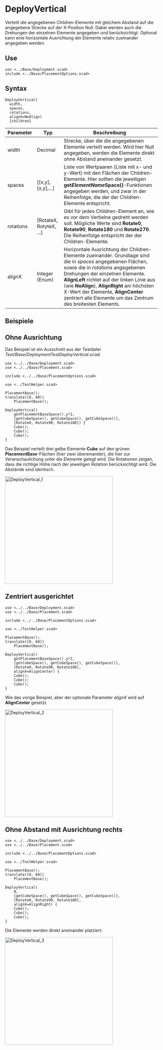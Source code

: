 # DeployVertical
Verteilt die angegebenen Children-Elemente mit gleichem Abstand auf die angegebene Strecke auf der X-Position Null. Dabei werden auch die Drehungen der einzelnen Elemente angegeben und berücksichtigt. Optional kann eine horizontale Ausrichtung der Elemente relativ zueinander angegeben werden.

## Use
```
use <../Base/Deployment.scad>
include <../Base/PlacementOptions.scad>
```

## Syntax
```
DeployVertical(
  width, 
  spaces, 
  rotations,
  alignX=NoAlign)
  {children}
```

| Parameter | Typ | Beschreibung |
| ------ | ------ | ------ |
| width | Decimal | Strecke, über die die angegebenen Elemente verteilt werden. Wird hier Null angegeben, werden die Elemente direkt ohne Abstand aneinander gesetzt. |
| spaces| \[\[x,y],\[x,y],...] | Liste von Wertpaaren (Liste mit x- und y-Wert) mit den Flächen der Children-Elemente. Hier sollten die jeweiligen __get*ElementName*Space()__-Funktionen angegeben werden, und zwar in der Reihenfolge, die der der Children-Elemente entspricht. |
| rotations | \[RotateX, RotyteX, ...] |Gibt für jedes Children-Element an, wie es vor dem Vertielne gedreht werden soll. Mögliche Werte sind __Rotate0__, __Rotate90__, __Rotate180__ und __Rotate270__. Die Reihenfolge entspricht der der Children-Elemente. |
| alignX | Integer (Enum) | Horizontale Ausrichtung der Children-Elemente zueinander. Grundlage sind die in *spaces* angegebenen Flächen, sowie die in *rotations* angegebenen Drehungen der einzelnen Elemente. __AlignLeft__ richtet auf der linken Linie aus (wie __NoAlign__), __AlignRight__ am höchsten X-Wert der Elemente, __AlignCenter__ zentriert alle Elemente um das Zentrum des breitesten Elements. |

## Beispiele

## Ohne Ausrichtung
Das Beispiel ist ein Ausschnitt aus der Testdatei *Test/Base/DeploymentTestDeployVertical.scad*:

```
use <../../Base/Deployment.scad>
use <../../Base/Placement.scad>

include <../../Base/PlacementOptions.scad>

use <../TestHelper.scad>

PlacementBase();
translate([0, 60])
    PlacementBase();

DeployVertical(
    getPlacementBaseSpace().y*2, 
    [getCubeSpace(), getCubeSpace(), getCubeSpace()],
    [Rotate0, Rotate90, Rotate180]) {
    Cube();
    Cube();
    Cube();
}
```

Das Beispiel verteilt drei gelbe Elemente __Cube__ auf den grünen __PlacementBase__-Flächen (hier zwei übereinander), die hier zur Veranschaulichung unter die Elemente gelegt wird. Die Rotationen zeigen, dass die richtige Höhe nach der jeweiligen Rotation berücksichtigt wird. Die Abstände sind identisch.

<img width="355" alt="DeployVertical_1" src="https://user-images.githubusercontent.com/48654609/168467555-2a7ccd27-dc2c-4b1e-8259-e709bb630922.png">

## Zentriert ausgerichtet

```
use <../../Base/Deployment.scad>
use <../../Base/Placement.scad>

include <../../Base/PlacementOptions.scad>

use <../TestHelper.scad>

PlacementBase();
translate([0, 60])
    PlacementBase();

DeployVertical(
    getPlacementBaseSpace().y*2, 
    [getCubeSpace(), getCubeSpace(), getCubeSpace()],
    [Rotate0, Rotate90, Rotate180],
    alignX=AlignCenter) {
    Cube();
    Cube();
    Cube();
}
```

Wie das vorige Beispiel, aber der optionale Parameter *alignX* wird auf __AlignCenter__ gesetzt.

<img width="355" alt="DeployVertical_2" src="https://user-images.githubusercontent.com/48654609/168467597-172d0b64-d9ca-4851-8df3-c1058f34661b.png">

## Ohne Abstand mit Ausrichtung rechts

```
use <../../Base/Deployment.scad>
use <../../Base/Placement.scad>

include <../../Base/PlacementOptions.scad>

use <../TestHelper.scad>

PlacementBase();
translate([0, 60])
    PlacementBase();

DeployVertical(
    0, 
    [getCubeSpace(), getCubeSpace(), getCubeSpace()],
    [Rotate0, Rotate90, Rotate180],
    alignX=AlignRight) {
    Cube();
    Cube();
    Cube();
}
```

Die Elemente werden direkt aneinander platziert.

<img width="355" alt="DeployVertical_3" src="https://user-images.githubusercontent.com/48654609/168467660-d6692209-38fc-4727-a96b-7560928f9945.png">
